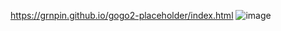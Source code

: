 https://grnpin.github.io/gogo2-placeholder/index.html
![image](https://github.com/grnpin/gogo2-placeholder/assets/135083630/575757af-247e-4e44-b1ac-532f0952b7e9)

